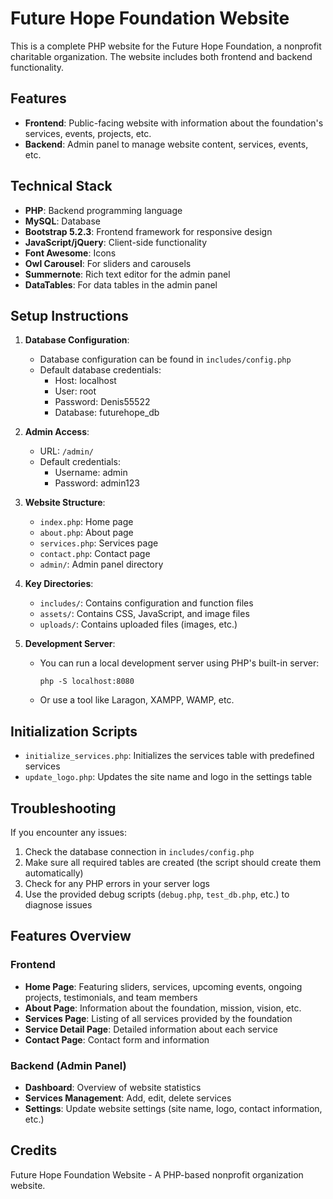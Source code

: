 # Future Hope Foundation Website

This is a complete PHP website for the Future Hope Foundation, a nonprofit charitable organization. The website includes both frontend and backend functionality.

## Features

- **Frontend**: Public-facing website with information about the foundation's services, events, projects, etc.
- **Backend**: Admin panel to manage website content, services, events, etc.

## Technical Stack

- **PHP**: Backend programming language
- **MySQL**: Database
- **Bootstrap 5.2.3**: Frontend framework for responsive design
- **JavaScript/jQuery**: Client-side functionality
- **Font Awesome**: Icons
- **Owl Carousel**: For sliders and carousels
- **Summernote**: Rich text editor for the admin panel
- **DataTables**: For data tables in the admin panel

## Setup Instructions

1. **Database Configuration**:
   - Database configuration can be found in `includes/config.php`
   - Default database credentials:
     - Host: localhost
     - User: root
     - Password: Denis55522
     - Database: futurehope_db

2. **Admin Access**:
   - URL: `/admin/`
   - Default credentials:
     - Username: admin
     - Password: admin123

3. **Website Structure**:
   - `index.php`: Home page
   - `about.php`: About page
   - `services.php`: Services page
   - `contact.php`: Contact page
   - `admin/`: Admin panel directory

4. **Key Directories**:
   - `includes/`: Contains configuration and function files
   - `assets/`: Contains CSS, JavaScript, and image files
   - `uploads/`: Contains uploaded files (images, etc.)

5. **Development Server**:
   - You can run a local development server using PHP's built-in server:
     ```
     php -S localhost:8080
     ```
   - Or use a tool like Laragon, XAMPP, WAMP, etc.

## Initialization Scripts

- `initialize_services.php`: Initializes the services table with predefined services
- `update_logo.php`: Updates the site name and logo in the settings table

## Troubleshooting

If you encounter any issues:

1. Check the database connection in `includes/config.php`
2. Make sure all required tables are created (the script should create them automatically)
3. Check for any PHP errors in your server logs
4. Use the provided debug scripts (`debug.php`, `test_db.php`, etc.) to diagnose issues

## Features Overview

### Frontend

- **Home Page**: Featuring sliders, services, upcoming events, ongoing projects, testimonials, and team members
- **About Page**: Information about the foundation, mission, vision, etc.
- **Services Page**: Listing of all services provided by the foundation
- **Service Detail Page**: Detailed information about each service
- **Contact Page**: Contact form and information

### Backend (Admin Panel)

- **Dashboard**: Overview of website statistics
- **Services Management**: Add, edit, delete services
- **Settings**: Update website settings (site name, logo, contact information, etc.)

## Credits

Future Hope Foundation Website - A PHP-based nonprofit organization website.
